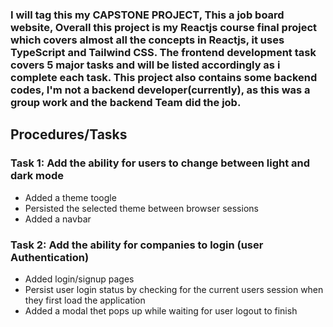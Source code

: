 ### I will tag this my CAPSTONE PROJECT, This a job board website, Overall this project is my Reactjs course final project which covers almost all the concepts in Reactjs, it uses TypeScript and Tailwind CSS. The frontend development task covers 5 major tasks and will be listed accordingly as i complete each task. This project also contains some backend codes, I'm not a backend developer(currently), as this was a group work and the backend Team did the job.

## Procedures/Tasks

### Task 1: Add the ability for users to change between light and dark mode
- Added a theme toogle
- Persisted the selected theme between browser sessions
- Added a navbar

### Task 2: Add the ability for companies to login (user Authentication)
- Added login/signup pages
- Persist user login status by checking for the current users session when they first load the application
- Added a modal thet pops up while waiting for user logout to finish